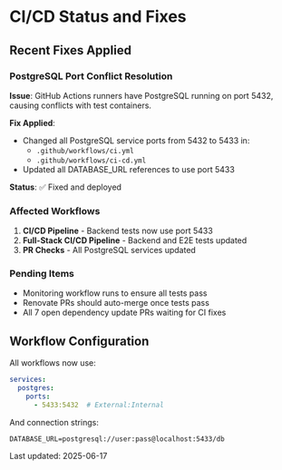 # CI/CD Status and Fixes

## Recent Fixes Applied

### PostgreSQL Port Conflict Resolution
**Issue**: GitHub Actions runners have PostgreSQL running on port 5432, causing conflicts with test containers.

**Fix Applied**: 
- Changed all PostgreSQL service ports from 5432 to 5433 in:
  - `.github/workflows/ci.yml`
  - `.github/workflows/ci-cd.yml`
- Updated all DATABASE_URL references to use port 5433

**Status**: ✅ Fixed and deployed

### Affected Workflows
1. **CI/CD Pipeline** - Backend tests now use port 5433
2. **Full-Stack CI/CD Pipeline** - Backend and E2E tests updated
3. **PR Checks** - All PostgreSQL services updated

### Pending Items
- Monitoring workflow runs to ensure all tests pass
- Renovate PRs should auto-merge once tests pass
- All 7 open dependency update PRs waiting for CI fixes

## Workflow Configuration
All workflows now use:
```yaml
services:
  postgres:
    ports:
      - 5433:5432  # External:Internal
```

And connection strings:
```
DATABASE_URL=postgresql://user:pass@localhost:5433/db
```

Last updated: 2025-06-17